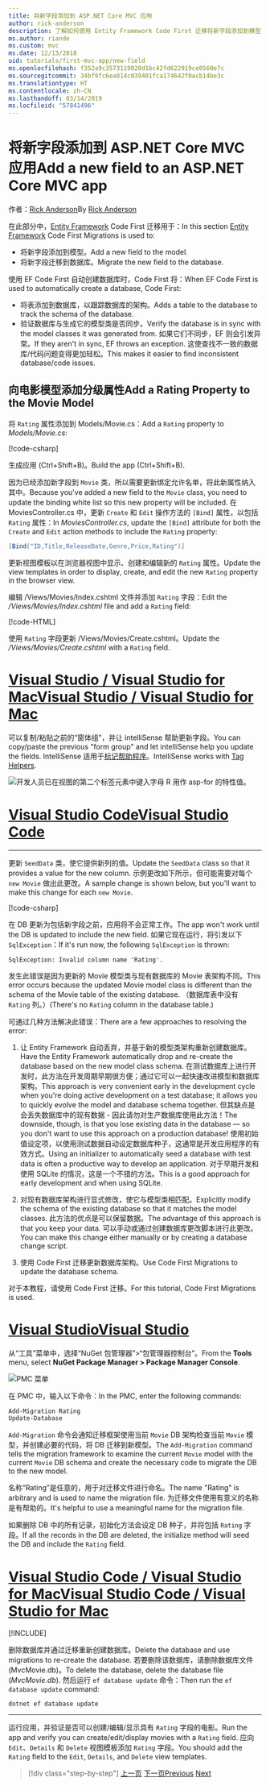 ```yaml
---
title: 将新字段添加到 ASP.NET Core MVC 应用
author: rick-anderson
description: 了解如何使用 Entity Framework Code First 迁移将新字段添加到模型，并将此更改迁移到数据库。
ms.author: riande
ms.custom: mvc
ms.date: 12/13/2018
uid: tutorials/first-mvc-app/new-field
ms.openlocfilehash: f352a9c3573119028d1bc42fd622919ce0560e7c
ms.sourcegitcommit: 34bf9fc6ea814c039401fca174642f0acb14be3c
ms.translationtype: HT
ms.contentlocale: zh-CN
ms.lasthandoff: 03/14/2019
ms.locfileid: "57841496"
---
```

# <a name="add-a-new-field-to-an-aspnet-core-mvc-app"></a><span data-ttu-id="1bdf1-103">将新字段添加到 ASP.NET Core MVC 应用</span><span class="sxs-lookup"><span data-stu-id="1bdf1-103">Add a new field to an ASP.NET Core MVC app</span></span>

<span data-ttu-id="1bdf1-104">作者：[Rick Anderson](https://twitter.com/RickAndMSFT)</span><span class="sxs-lookup"><span data-stu-id="1bdf1-104">By [Rick Anderson](https://twitter.com/RickAndMSFT)</span></span>

<span data-ttu-id="1bdf1-105">在此部分中，[Entity Framework](/ef/core/get-started/aspnetcore/new-db) Code First 迁移用于：</span><span class="sxs-lookup"><span data-stu-id="1bdf1-105">In this section [Entity Framework](/ef/core/get-started/aspnetcore/new-db) Code First Migrations is used to:</span></span>

* <span data-ttu-id="1bdf1-106">将新字段添加到模型。</span><span class="sxs-lookup"><span data-stu-id="1bdf1-106">Add a new field to the model.</span></span>
* <span data-ttu-id="1bdf1-107">将新字段迁移到数据库。</span><span class="sxs-lookup"><span data-stu-id="1bdf1-107">Migrate the new field to the database.</span></span>

<span data-ttu-id="1bdf1-108">使用 EF Code First 自动创建数据库时，Code First 将：</span><span class="sxs-lookup"><span data-stu-id="1bdf1-108">When EF Code First is used to automatically create a database, Code First:</span></span>

* <span data-ttu-id="1bdf1-109">将表添加到数据库，以跟踪数据库的架构。</span><span class="sxs-lookup"><span data-stu-id="1bdf1-109">Adds a table to the database to  track the schema of the database.</span></span>
* <span data-ttu-id="1bdf1-110">验证数据库与生成它的模型类是否同步。</span><span class="sxs-lookup"><span data-stu-id="1bdf1-110">Verify the database is in sync with the model classes it was generated from.</span></span> <span data-ttu-id="1bdf1-111">如果它们不同步，EF 则会引发异常。</span><span class="sxs-lookup"><span data-stu-id="1bdf1-111">If they aren't in sync, EF throws an exception.</span></span> <span data-ttu-id="1bdf1-112">这使查找不一致的数据库/代码问题变得更加轻松。</span><span class="sxs-lookup"><span data-stu-id="1bdf1-112">This makes it easier to find inconsistent database/code issues.</span></span>

## <a name="add-a-rating-property-to-the-movie-model"></a><span data-ttu-id="1bdf1-113">向电影模型添加分级属性</span><span class="sxs-lookup"><span data-stu-id="1bdf1-113">Add a Rating Property to the Movie Model</span></span>

<span data-ttu-id="1bdf1-114">将 `Rating` 属性添加到 Models/Movie.cs：</span><span class="sxs-lookup"><span data-stu-id="1bdf1-114">Add a `Rating` property to *Models/Movie.cs*:</span></span>

[!code-csharp[](~/tutorials/first-mvc-app/start-mvc/sample/MvcMovie22/Models/MovieDateRating.cs?highlight=13&name=snippet)]

<span data-ttu-id="1bdf1-115">生成应用 (Ctrl+Shift+B)。</span><span class="sxs-lookup"><span data-stu-id="1bdf1-115">Build the app (Ctrl+Shift+B).</span></span>

<span data-ttu-id="1bdf1-116">因为已经添加新字段到 `Movie` 类，所以需要更新绑定允许名单，将此新属性纳入其中。</span><span class="sxs-lookup"><span data-stu-id="1bdf1-116">Because you've added a new field to the `Movie` class, you need to update the binding white list so this new property will be included.</span></span> <span data-ttu-id="1bdf1-117">在 MoviesController.cs 中，更新 `Create` 和 `Edit` 操作方法的 `[Bind]` 属性，以包括 `Rating` 属性：</span><span class="sxs-lookup"><span data-stu-id="1bdf1-117">In *MoviesController.cs*, update the `[Bind]` attribute for both the `Create` and `Edit` action methods to include the `Rating` property:</span></span>

```csharp
[Bind("ID,Title,ReleaseDate,Genre,Price,Rating")]
   ```

<span data-ttu-id="1bdf1-118">更新视图模板以在浏览器视图中显示、创建和编辑新的 `Rating` 属性。</span><span class="sxs-lookup"><span data-stu-id="1bdf1-118">Update the view templates in order to display, create, and edit the new `Rating` property in the browser view.</span></span>

<span data-ttu-id="1bdf1-119">编辑 /Views/Movies/Index.cshtml 文件并添加 `Rating` 字段：</span><span class="sxs-lookup"><span data-stu-id="1bdf1-119">Edit the */Views/Movies/Index.cshtml* file and add a `Rating` field:</span></span>

[!code-HTML[](~/tutorials/first-mvc-app/start-mvc/sample/MvcMovie22/Views/Movies/IndexGenreRating.cshtml?highlight=16,38&range=24-64)]

<span data-ttu-id="1bdf1-120">使用 `Rating` 字段更新 /Views/Movies/Create.cshtml。</span><span class="sxs-lookup"><span data-stu-id="1bdf1-120">Update the */Views/Movies/Create.cshtml* with a `Rating` field.</span></span>

<!-- VS -------------------------->
# <a name="visual-studio--visual-studio-for-mactabvisual-studiovisual-studio-mac"></a>[<span data-ttu-id="1bdf1-121">Visual Studio / Visual Studio for Mac</span><span class="sxs-lookup"><span data-stu-id="1bdf1-121">Visual Studio / Visual Studio for Mac</span></span>](#tab/visual-studio+visual-studio-mac)

<span data-ttu-id="1bdf1-122">可以复制/粘贴之前的“窗体组”，并让 intelliSense 帮助更新字段。</span><span class="sxs-lookup"><span data-stu-id="1bdf1-122">You can copy/paste the previous "form group" and let intelliSense help you update the fields.</span></span> <span data-ttu-id="1bdf1-123">IntelliSense 适用于[标记帮助程序](xref:mvc/views/tag-helpers/intro)。</span><span class="sxs-lookup"><span data-stu-id="1bdf1-123">IntelliSense works with [Tag Helpers](xref:mvc/views/tag-helpers/intro).</span></span>

![开发人员已在视图的第二个标签元素中键入字母 R 用作 asp-for 的特性值。](new-field/_static/cr.png)

<!-- Code -------------------------->
# <a name="visual-studio-codetabvisual-studio-code"></a>[<span data-ttu-id="1bdf1-127">Visual Studio Code</span><span class="sxs-lookup"><span data-stu-id="1bdf1-127">Visual Studio Code</span></span>](#tab/visual-studio-code)
<!-- This tab intentionally left blank. -->
---  
<!-- End of VS tabs -->

<span data-ttu-id="1bdf1-128">更新 `SeedData` 类，使它提供新列的值。</span><span class="sxs-lookup"><span data-stu-id="1bdf1-128">Update the `SeedData` class so that it provides a value for the new column.</span></span> <span data-ttu-id="1bdf1-129">示例更改如下所示，但可能需要对每个 `new Movie` 做出此更改。</span><span class="sxs-lookup"><span data-stu-id="1bdf1-129">A sample change is shown below, but you'll want to make this change for each `new Movie`.</span></span>

[!code-csharp[](start-mvc/sample/MvcMovie/Models/SeedDataRating.cs?name=snippet1&highlight=6)]

<span data-ttu-id="1bdf1-130">在 DB 更新为包括新字段之前，应用将不会正常工作。</span><span class="sxs-lookup"><span data-stu-id="1bdf1-130">The app won't work until the DB is updated to include the new field.</span></span> <span data-ttu-id="1bdf1-131">如果它现在运行，将引发以下 `SqlException`：</span><span class="sxs-lookup"><span data-stu-id="1bdf1-131">If it's run now, the following `SqlException` is thrown:</span></span>

`SqlException: Invalid column name 'Rating'.`

<span data-ttu-id="1bdf1-132">发生此错误是因为更新的 Movie 模型类与现有数据库的 Movie 表架构不同。</span><span class="sxs-lookup"><span data-stu-id="1bdf1-132">This error occurs because the updated Movie model class is different than the schema of the Movie table of the existing database.</span></span> <span data-ttu-id="1bdf1-133">（数据库表中没有 `Rating` 列。）</span><span class="sxs-lookup"><span data-stu-id="1bdf1-133">(There's no `Rating` column in the database table.)</span></span>

<span data-ttu-id="1bdf1-134">可通过几种方法解决此错误：</span><span class="sxs-lookup"><span data-stu-id="1bdf1-134">There are a few approaches to resolving the error:</span></span>

1. <span data-ttu-id="1bdf1-135">让 Entity Framework 自动丢弃，并基于新的模型类架构重新创建数据库。</span><span class="sxs-lookup"><span data-stu-id="1bdf1-135">Have the Entity Framework automatically drop and re-create the database based on the new model class schema.</span></span> <span data-ttu-id="1bdf1-136">在测试数据库上进行开发时，此方法在开发周期早期很方便；通过它可以一起快速改进模型和数据库架构。</span><span class="sxs-lookup"><span data-stu-id="1bdf1-136">This approach is very convenient early in the development cycle when you're doing active development on a test database; it allows you to quickly evolve the model and database schema together.</span></span> <span data-ttu-id="1bdf1-137">但其缺点是会丢失数据库中的现有数据 - 因此请勿对生产数据库使用此方法！</span><span class="sxs-lookup"><span data-stu-id="1bdf1-137">The downside, though, is that you lose existing data in the database — so you don't want to use this approach on a production database!</span></span> <span data-ttu-id="1bdf1-138">使用初始值设定项，以使用测试数据自动设定数据库种子，这通常是开发应用程序的有效方式。</span><span class="sxs-lookup"><span data-stu-id="1bdf1-138">Using an initializer to automatically seed a database with test data is often a productive way to develop an application.</span></span> <span data-ttu-id="1bdf1-139">对于早期开发和使用 SQLite 的情况，这是一个不错的方法。</span><span class="sxs-lookup"><span data-stu-id="1bdf1-139">This is a good approach for early development and when using SQLite.</span></span>

2. <span data-ttu-id="1bdf1-140">对现有数据库架构进行显式修改，使它与模型类相匹配。</span><span class="sxs-lookup"><span data-stu-id="1bdf1-140">Explicitly modify the schema of the existing database so that it matches the model classes.</span></span> <span data-ttu-id="1bdf1-141">此方法的优点是可以保留数据。</span><span class="sxs-lookup"><span data-stu-id="1bdf1-141">The advantage of this approach is that you keep your data.</span></span> <span data-ttu-id="1bdf1-142">可以手动或通过创建数据库更改脚本进行此更改。</span><span class="sxs-lookup"><span data-stu-id="1bdf1-142">You can make this change either manually or by creating a database change script.</span></span>

3. <span data-ttu-id="1bdf1-143">使用 Code First 迁移更新数据库架构。</span><span class="sxs-lookup"><span data-stu-id="1bdf1-143">Use Code First Migrations to update the database schema.</span></span>

<span data-ttu-id="1bdf1-144">对于本教程，请使用 Code First 迁移。</span><span class="sxs-lookup"><span data-stu-id="1bdf1-144">For this tutorial, Code First Migrations is used.</span></span>

<!-- VS -------------------------->
# <a name="visual-studiotabvisual-studio"></a>[<span data-ttu-id="1bdf1-145">Visual Studio</span><span class="sxs-lookup"><span data-stu-id="1bdf1-145">Visual Studio</span></span>](#tab/visual-studio)

<span data-ttu-id="1bdf1-146">从“工具”菜单中，选择“NuGet 包管理器”>“包管理器控制台”。</span><span class="sxs-lookup"><span data-stu-id="1bdf1-146">From the **Tools** menu, select **NuGet Package Manager > Package Manager Console**.</span></span>

  ![PMC 菜单](adding-model/_static/pmc.png)

<span data-ttu-id="1bdf1-148">在 PMC 中，输入以下命令：</span><span class="sxs-lookup"><span data-stu-id="1bdf1-148">In the PMC, enter the following commands:</span></span>

```powershell
Add-Migration Rating
Update-Database
```

<span data-ttu-id="1bdf1-149">`Add-Migration` 命令会通知迁移框架使用当前 `Movie` DB 架构检查当前 `Movie` 模型，并创建必要的代码，将 DB 迁移到新模型。</span><span class="sxs-lookup"><span data-stu-id="1bdf1-149">The `Add-Migration` command tells the migration framework to examine the current `Movie` model with the current `Movie` DB schema and create the necessary code to migrate the DB to the new model.</span></span>

<span data-ttu-id="1bdf1-150">名称“Rating”是任意的，用于对迁移文件进行命名。</span><span class="sxs-lookup"><span data-stu-id="1bdf1-150">The name "Rating" is arbitrary and is used to name the migration file.</span></span> <span data-ttu-id="1bdf1-151">为迁移文件使用有意义的名称是有帮助的。</span><span class="sxs-lookup"><span data-stu-id="1bdf1-151">It's helpful to use a meaningful name for the migration file.</span></span>

<span data-ttu-id="1bdf1-152">如果删除 DB 中的所有记录，初始化方法会设定 DB 种子，并将包括 `Rating` 字段。</span><span class="sxs-lookup"><span data-stu-id="1bdf1-152">If all the records in the DB are deleted, the initialize method will seed the DB and include the `Rating` field.</span></span>

# <a name="visual-studio-code--visual-studio-for-mactabvisual-studio-codevisual-studio-mac"></a>[<span data-ttu-id="1bdf1-153">Visual Studio Code / Visual Studio for Mac</span><span class="sxs-lookup"><span data-stu-id="1bdf1-153">Visual Studio Code / Visual Studio for Mac</span></span>](#tab/visual-studio-code+visual-studio-mac)

[!INCLUDE[](~/includes/RP-mvc-shared/sqlite-warn.md)]

<span data-ttu-id="1bdf1-154">删除数据库并通过迁移重新创建数据库。</span><span class="sxs-lookup"><span data-stu-id="1bdf1-154">Delete the database and use migrations to re-create the database.</span></span> <span data-ttu-id="1bdf1-155">若要删除该数据库，请删除数据库文件 (MvcMovie.db)。</span><span class="sxs-lookup"><span data-stu-id="1bdf1-155">To delete the database, delete the database file (*MvcMovie.db*).</span></span> <span data-ttu-id="1bdf1-156">然后运行 `ef database update` 命令：</span><span class="sxs-lookup"><span data-stu-id="1bdf1-156">Then run the `ef database update` command:</span></span> 

```console
dotnet ef database update
```

---  
<!-- End of VS tabs -->

<span data-ttu-id="1bdf1-157">运行应用，并验证是否可以创建/编辑/显示具有 `Rating` 字段的电影。</span><span class="sxs-lookup"><span data-stu-id="1bdf1-157">Run the app and verify you can create/edit/display movies with a `Rating` field.</span></span> <span data-ttu-id="1bdf1-158">应向 `Edit`、`Details` 和 `Delete` 视图模板添加 `Rating` 字段。</span><span class="sxs-lookup"><span data-stu-id="1bdf1-158">You should add the `Rating` field to the `Edit`, `Details`, and `Delete` view templates.</span></span>

> [!div class="step-by-step"]
> <span data-ttu-id="1bdf1-159">[上一页](search.md)
> [下一页](validation.md)</span><span class="sxs-lookup"><span data-stu-id="1bdf1-159">[Previous](search.md)
[Next](validation.md)</span></span>  

